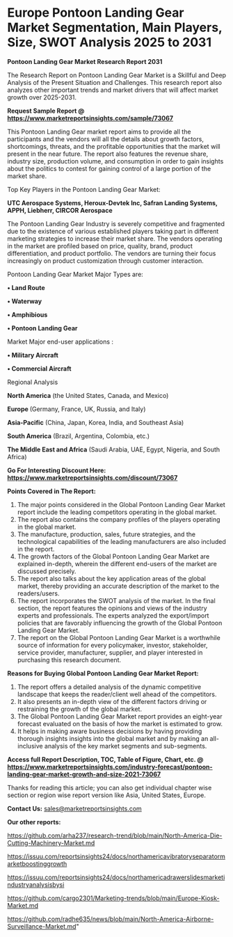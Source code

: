 # Europe Pontoon Landing Gear Market Segmentation, Main Players, Size, SWOT Analysis 2025 to 2031

<strong>Pontoon Landing Gear Market Research Report 2031</strong>

The Research Report on Pontoon Landing Gear Market is a Skillful and Deep Analysis of the Present Situation and Challenges. This research report also analyzes other important trends and market drivers that will affect market growth over 2025-2031.

<strong>Request Sample Report @ <a href=https://www.marketreportsinsights.com/sample/73067>https://www.marketreportsinsights.com/sample/73067</a></strong>

This Pontoon Landing Gear market report aims to provide all the participants and the vendors will all the details about growth factors, shortcomings, threats, and the profitable opportunities that the market will present in the near future. The report also features the revenue share, industry size, production volume, and consumption in order to gain insights about the politics to contest for gaining control of a large portion of the market share.

Top Key Players in the Pontoon Landing Gear Market:

<strong>UTC Aerospace Systems, Heroux-Devtek Inc, Safran Landing Systems, APPH, Liebherr, CIRCOR Aerospace</strong>

The Pontoon Landing Gear Industry is severely competitive and fragmented due to the existence of various established players taking part in different marketing strategies to increase their market share. The vendors operating in the market are profiled based on price, quality, brand, product differentiation, and product portfolio. The vendors are turning their focus increasingly on product customization through customer interaction.

Pontoon Landing Gear Market Major Types are:

<strong>• Land Route

• Waterway

• Amphibious

• Pontoon Landing Gear</strong>

Market Major end-user applications :

<strong>• Military Aircraft

• Commercial Aircraft</strong>

Regional Analysis

</u><strong><b>North America</b></strong> (the United States, Canada, and Mexico)

<strong><b>Europe </b></strong>(Germany, France, UK, Russia, and Italy)

<strong><b>Asia-Pacific</b></strong> (China, Japan, Korea, India, and Southeast Asia)

<strong><b>South America</b></strong> (Brazil, Argentina, Colombia, etc.)

<strong><b>The Middle East and Africa</b></strong> (Saudi Arabia, UAE, Egypt, Nigeria, and South Africa)

<strong>Go For Interesting Discount Here: <a href=https://www.marketreportsinsights.com/discount/73067>https://www.marketreportsinsights.com/discount/73067</a></strong>

<strong>Points Covered in The Report:</strong>
<ol>
  <li>The major points considered in the Global Pontoon Landing Gear Market report include the leading competitors operating in the global market.</li>
  <li>The report also contains the company profiles of the players operating in the global market.</li>
  <li>The manufacture, production, sales, future strategies, and the technological capabilities of the leading manufacturers are also included in the report.</li>
  <li>The growth factors of the Global Pontoon Landing Gear Market are explained in-depth, wherein the different end-users of the market are discussed precisely.</li>
  <li>The report also talks about the key application areas of the global market, thereby providing an accurate description of the market to the readers/users.</li>
  <li>The report incorporates the SWOT analysis of the market. In the final section, the report features the opinions and views of the industry experts and professionals. The experts analyzed the export/import policies that are favorably influencing the growth of the Global Pontoon Landing Gear Market.</li>
  <li>The report on the Global Pontoon Landing Gear Market is a worthwhile source of information for every policymaker, investor, stakeholder, service provider, manufacturer, supplier, and player interested in purchasing this research document.</li>
</ol>
<strong>Reasons for Buying Global Pontoon Landing Gear Market Report:</strong>

<ol>
  <li>The report offers a detailed analysis of the dynamic competitive landscape that keeps the reader/client well ahead of the competitors.</li>
  <li>It also presents an in-depth view of the different factors driving or restraining the growth of the global market.</li>
  <li>The Global Pontoon Landing Gear Market report provides an eight-year forecast evaluated on the basis of how the market is estimated to grow.</li>
  <li>It helps in making aware business decisions by having providing thorough insights insights into the global market and by making an all-inclusive analysis of the key market segments and sub-segments.</li>
</ol>
<strong>Access full Report Description, TOC, Table of Figure, Chart, etc. @ <a href=https://www.marketreportsinsights.com/industry-forecast/pontoon-landing-gear-market-growth-and-size-2021-73067>https://www.marketreportsinsights.com/industry-forecast/pontoon-landing-gear-market-growth-and-size-2021-73067</a></strong>


Thanks for reading this article; you can also get individual chapter wise section or region wise report version like Asia, United States, Europe.

<strong>Contact Us:</strong>
sales@marketreportsinsights.com

<strong>Our other reports:</strong>

<a href=https://github.com/arha237/research-trend/blob/main/North-America-Die-Cutting-Machinery-Market.md>https://github.com/arha237/research-trend/blob/main/North-America-Die-Cutting-Machinery-Market.md</a>

<a href=https://issuu.com/reportsinsights24/docs/northamericavibratoryseparatormarketboostinggrowth>https://issuu.com/reportsinsights24/docs/northamericavibratoryseparatormarketboostinggrowth</a>

<a href=https://issuu.com/reportsinsights24/docs/northamericadrawerslidesmarketindustryanalysisbysi>https://issuu.com/reportsinsights24/docs/northamericadrawerslidesmarketindustryanalysisbysi</a>

<a href=https://github.com/cargo2301/Marketing-trends/blob/main/Europe-Kiosk-Market.md>https://github.com/cargo2301/Marketing-trends/blob/main/Europe-Kiosk-Market.md</a>

<a href=https://github.com/radhe635/news/blob/main/North-America-Airborne-Surveillance-Market.md>https://github.com/radhe635/news/blob/main/North-America-Airborne-Surveillance-Market.md</a>"
